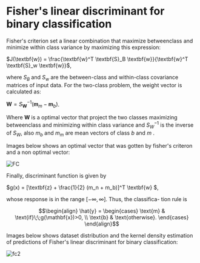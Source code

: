 # Fisher's linear discriminant for binary classification

Fisher's criterion set a linear combination that maximize betweenclass and minimize within class  variance by maximizing this expression:

$J(\textbf{w}) = \frac{\textbf{w}^T \textbf{S}_B \textbf{w}}{\textbf{w}^T \textbf{S}_w \textbf{w}}$,

where $S_B$ and $S_w$ are the between-class and within-class covariance matrices of input data. For the two-class problem, the weight vector is calculated as: 

$\textbf{W} = S^{-1}_{\textbf{W}} (\textbf{m}_m -\textbf{m}_b)$.

Where $\textbf{W}$ is a optimal vector that project the two classes maximizing betweenclass and minimizing within class variance and  $S^{−1}_W$ is the inverse of $S_W$, also  $m_b$ and $m_m$  are mean vectors of class $b$ and $m$ .

Images below shows an optimal vector that was gotten by fisher's criteron and a non optimal vector:

![FC](https://github.com/aleperalesg/Fisher-s-criterion/assets/120703609/6aa72956-b1c5-4363-9236-0c8cf68a2645)

Finally, discriminant function is given by

$g(x) = [\textbf{z} + \frac{1}{2} (m_n + m_b)]^T \textbf{w} $,

whose response is in the range $[−∞, ∞]$. Thus, the classifica-
tion rule is

```math
\begin{align}
\hat{y} = 
\begin{cases}
    \text{m}	& \text{if}\;\;g(\mathbf{x})>0, \\
    \text{b} & \text{otherwise}. 
\end{cases}

\end{align}
```

Images below shows dataset distribution and the kernel density estimation of predictions of Fisher's linear discriminant for binary classification:

![fc2](https://github.com/aleperalesg/Fisher-s-criterion/assets/120703609/bc60e533-922d-4664-97c0-6f1a0a3b7a10)
